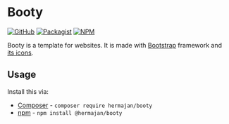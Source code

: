 # Booty
[![GitHub](https://img.shields.io/github/package-json/v/hermajan/booty?label=github)](https://github.com/hermajan/booty/packages)
[![Packagist](https://img.shields.io/packagist/v/hermajan/booty.svg)](https://packagist.org/packages/hermajan/booty)
[![NPM](https://img.shields.io/npm/v/@hermajan/booty.svg)](https://www.npmjs.com/package/@hermajan/booty)

Booty is a template for websites. It is made with [Bootstrap](https://getbootstrap.com) framework and [its icons](https://icons.getbootstrap.com).

## Usage
Install this via:
* [Composer](https://getcomposer.org) - `composer require hermajan/booty`
* [npm](https://www.npmjs.com) - `npm install @hermajan/booty`
